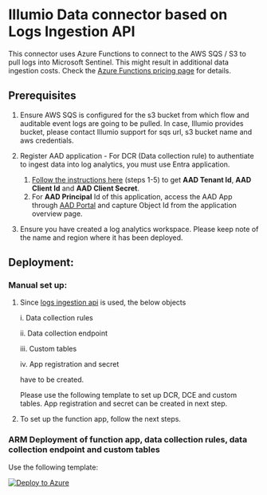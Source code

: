 # Illumio Data connector based on Logs Ingestion API

This connector uses Azure Functions to connect to the AWS SQS / S3 to pull logs into Microsoft Sentinel. 
This might result in additional data ingestion costs. Check the [Azure Functions pricing page](https://azure.microsoft.com/pricing/details/functions/) for details.

## Prerequisites

1. Ensure AWS SQS is configured for the s3 bucket from which flow and auditable event logs are going to be pulled. In case, Illumio provides bucket, please contact Illumio support for sqs url, s3 bucket name and aws credentials.

2. Register AAD application - For DCR (Data collection rule) to authentiate to ingest data into log analytics, you must use Entra application.
	1. [Follow the instructions here](https://learn.microsoft.com/en-us/azure/azure-monitor/logs/tutorial-logs-ingestion-portal#create-azure-ad-application) (steps 1-5) to get **AAD Tenant Id**, **AAD Client Id** and **AAD Client Secret**. 
	2. For **AAD Principal** Id of this application, access the AAD App through [AAD Portal](https://aad.portal.azure.com/#view/Microsoft_AAD_IAM/StartboardApplicationsMenuBlade/~/AppAppsPreview/menuId/) and capture Object Id from the application overview page.

3. Ensure you have created a log analytics workspace. Please keep note of the name and region where it has been deployed.

## Deployment:

### Manual set up:

1. Since [logs ingestion api](https://learn.microsoft.com/en-us/azure/azure-monitor/logs/logs-ingestion-api-overview) is used, the below objects
    
    i. Data collection rules

    ii. Data collection endpoint

    iii. Custom tables

    iv. App registration and secret

    have to be created. 
   
    Please use the following template to set up DCR, DCE and custom tables. App registration and secret can be created in next step. 
    

2. To set up the function app, follow the next steps.


### ARM Deployment of function app, data collection rules, data collection endpoint and custom tables

Use the following template:

[![Deploy to Azure](https://aka.ms/deploytoazurebutton)](https://portal.azure.com/#create/Microsoft.Template/uri/https%3A%2F%2Fraw.githubusercontent.com%2Fashwinvenkatesha%2FAzure-Sentinel%2FIllumio-Integration%2FSolutions%2FIllumioSaaS%2FData%2520Connectors%2FIllumioDataConnectorLogsIngestionAPI%2FIllumioFunctionAppDeployment%2FFunctionAppDeployment%2FmainTemplate.json/createUIDefinitionUri/https%3A%2F%2Fraw.githubusercontent.com%2Fashwinvenkatesha%2FAzure-Sentinel%2FIllumio-Integration-With-Sentinel%2FSolutions%2FIllumioSaaS%2FData%2520Connectors%2FIllumioDataConnectorLogsIngestionAPI%2FIllumioFunctionAppDeployment%2FFunctionAppDeployment%2FcreateUiDefinition.json) 

